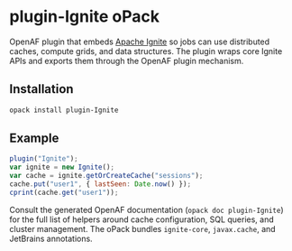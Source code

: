 # plugin-Ignite oPack

OpenAF plugin that embeds [Apache Ignite](https://ignite.apache.org/) so jobs can use distributed caches, compute grids, and data
structures. The plugin wraps core Ignite APIs and exports them through the OpenAF plugin mechanism.

## Installation

```bash
opack install plugin-Ignite
```

## Example

```javascript
plugin("Ignite");
var ignite = new Ignite();
var cache = ignite.getOrCreateCache("sessions");
cache.put("user1", { lastSeen: Date.now() });
cprint(cache.get("user1"));
```

Consult the generated OpenAF documentation (`opack doc plugin-Ignite`) for the full list of helpers around cache configuration,
SQL queries, and cluster management. The oPack bundles `ignite-core`, `javax.cache`, and JetBrains annotations.
